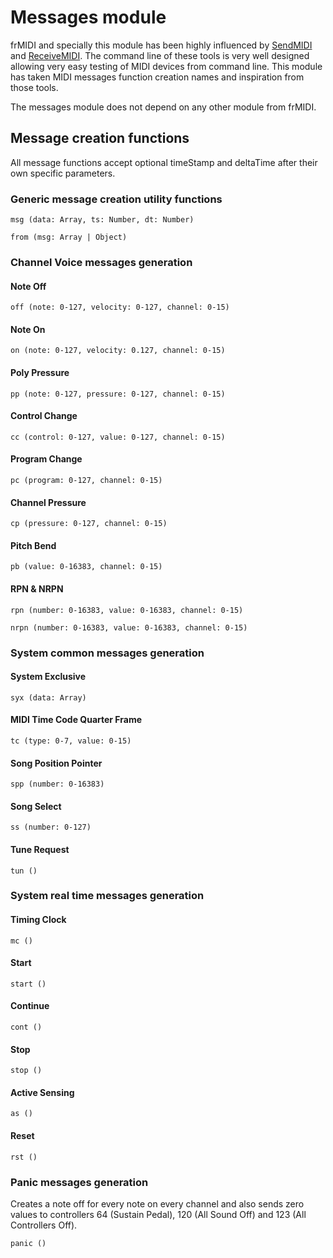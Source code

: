 # Messages module

frMIDI and specially this module has been highly influenced by [SendMIDI](https://github.com/gbevin/SendMIDI) and [ReceiveMIDI](https://github.com/gbevin/ReceiveMIDI). The command line of these tools is very well designed allowing very easy testing of MIDI devices from command line. This module has taken MIDI messages function creation names and inspiration from those tools.

The messages module does not depend on any other module from frMIDI.

## Message creation functions

All message functions accept optional timeStamp and deltaTime after their own specific parameters.

### Generic message creation utility functions

```msg (data: Array, ts: Number, dt: Number)```

```from (msg: Array | Object)```

### Channel Voice messages generation

#### Note Off

```off (note: 0-127, velocity: 0-127, channel: 0-15)```

#### Note On

```on (note: 0-127, velocity: 0.127, channel: 0-15)```

#### Poly Pressure

```pp (note: 0-127, pressure: 0-127, channel: 0-15)```

#### Control Change

```cc (control: 0-127, value: 0-127, channel: 0-15)```

#### Program Change

```pc (program: 0-127, channel: 0-15)```

#### Channel Pressure

```cp (pressure: 0-127, channel: 0-15)```

#### Pitch Bend

```pb (value: 0-16383, channel: 0-15)```

#### RPN & NRPN

```rpn (number: 0-16383, value: 0-16383, channel: 0-15)```

```nrpn (number: 0-16383, value: 0-16383, channel: 0-15)```

### System common messages generation

#### System Exclusive

```syx (data: Array)```

#### MIDI Time Code Quarter Frame

```tc (type: 0-7, value: 0-15)```

#### Song Position Pointer

```spp (number: 0-16383)```

#### Song Select

```ss (number: 0-127)```

#### Tune Request

```tun ()```

### System real time messages generation

#### Timing Clock

```mc ()```

#### Start

```start ()```

#### Continue

```cont ()```

#### Stop

```stop ()```

#### Active Sensing

```as ()```

#### Reset

```rst ()```

### Panic messages generation

Creates a note off for every note on every channel and also sends zero values to controllers 64 (Sustain Pedal), 120 (All Sound Off) and 123 (All Controllers Off).

```panic ()```

